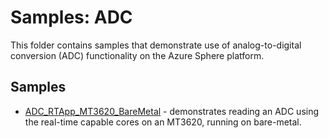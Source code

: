 # Samples: ADC

This folder contains samples that demonstrate use of analog-to-digital conversion (ADC) functionality on the Azure Sphere platform.

## Samples

 * [ADC_RTApp_MT3620_BareMetal](ADC_RTApp_MT3620_BareMetal) - demonstrates reading an ADC using the real-time capable cores on an MT3620, running on bare-metal.

